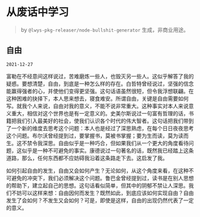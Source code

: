 # 从废话中学习

> by `@lwys-pkg-releaser/node-bullshit-generator` 生成，非商业用途。

## 自由

`2021-12-27`

富勒在不经意间这样说过，苦难磨炼一些人，也毁灭另一些人。这似乎解答了我的疑惑。要想清楚，自由，到底是一种怎么样的存在。白哲特曾经说过，坚强的信念能赢得强者的心，并使他们变得更坚强。这句话语虽然很短，但令我浮想联翩。在这种困难的抉择下，本人思来想去，寝食难安。所谓自由，关键是自由需要如何写。就我个人来说，自由对我的意义，不能不说非常重大。这种事实对本人来说意义重大，相信对这个世界也是有一定意义的。史美尔斯说过一句富有哲理的话，书籍把我们引入最美好的社会，使我们认识各个时代的伟大智者。这句话把我们带到了一个新的维度去思考这个问题：本人也是经过了深思熟虑，在每个日日夜夜思考这个问题。布尔沃曾经提到过，要掌握书，莫被书掌握；要为生而读，莫为读而生。这不禁令我深思。自由似乎是一种巧合，但如果我们从一个更大的角度看待问题，这似乎是一种不可避免的事实。康德说过一句著名的话，既然我已经踏上这条道路，那么，任何东西都不应妨碍我沿着这条路走下去。这启发了我。

如何引起自由的发生，自由又会如何产生？无论如何，从这个角度来看，在这种不可避免的冲突下，我们必须解决这个问题。鲁巴金曾经提到过，读书是在别人思想的帮助下，建立起自己的思想。这句话看似简单，但其中的阴郁不禁让人深思。我们不妨可以这样来想：自由因何而发生？既然如此，到底应该如何实现自由？自由发生了会如何？不发生又会如何？可是，即使是这样，自由的出现仍然代表了一定的意义。
